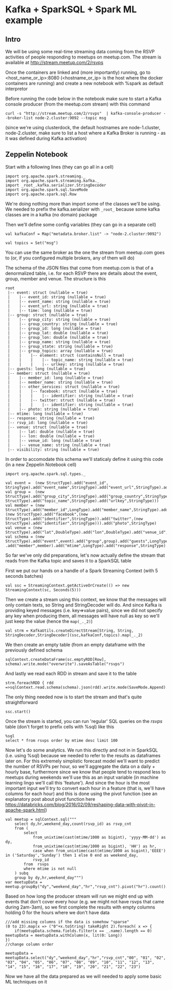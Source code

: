 # Kafka + SparkSQL + Spark ML example

## Intro

We will be using some real-time streaming data coming from the RSVP activities of people responding to meetups on meetup.com. The stream is available at http://stream.meetup.com/2/rsvps

Once the containers are linked and (more importantly) running, go to <host_name_or_ip>:8080 (<hostname_or_ip> is the host where the docker containers are running) and create a new notebook with %spark as default interpretor

Before running the code below in the notebook make sure to start a Kafka console producer (from the meetup.com stream) with this command

```
curl -s "http://stream.meetup.com/2/rsvps"  | kafka-console-producer --broker-list node-2.cluster:9092 --topic msg
```

(since we're using clusterdock, the default hostnames are node-1.cluster, node-2.cluster, make sure to list a host where a Kafka Broker is running - as it was defined during Kafka activation)

## Zeppelin Notebook

Start with a following lines (they can go all in a cell) 

```
import org.apache.spark.streaming._
import org.apache.spark.streaming.kafka._
import _root_.kafka.serializer.StringDecoder
import org.apache.spark.sql.SaveMode
import org.apache.spark.sql.Row
```
We're doing nothing more than import some of the classes we'll be using. We needed to prefix the kafka.serializer with ```_root_``` because some kafka classes are in a kafka (no domain) package

Then we'll define some config variables (they can go in a separate cell)
```
val kafkaConf = Map("metadata.broker.list" -> "node-2.cluster:9092")

val topics = Set("msg")
```
You can use the same broker as the one the stream from meetup.com goes to (or, if you configured multiple brokers, any of them will do)

The schema of the JSON files that come from meetup.com is that of a denormalized table, i.e. for each RSVP there are details about the event, group, member and venue. The structure is this 
```
root
 |-- event: struct (nullable = true)
 |    |-- event_id: string (nullable = true)
 |    |-- event_name: string (nullable = true)
 |    |-- event_url: string (nullable = true)
 |    |-- time: long (nullable = true)
 |-- group: struct (nullable = true)
 |    |-- group_city: string (nullable = true)
 |    |-- group_country: string (nullable = true)
 |    |-- group_id: long (nullable = true)
 |    |-- group_lat: double (nullable = true)
 |    |-- group_lon: double (nullable = true)
 |    |-- group_name: string (nullable = true)
 |    |-- group_state: string (nullable = true)
 |    |-- group_topics: array (nullable = true)
 |    |    |-- element: struct (containsNull = true)
 |    |    |    |-- topic_name: string (nullable = true)
 |    |    |    |-- urlkey: string (nullable = true)
 |-- guests: long (nullable = true)
 |-- member: struct (nullable = true)
 |    |-- member_id: long (nullable = true)
 |    |-- member_name: string (nullable = true)
 |    |-- other_services: struct (nullable = true)
 |    |    |-- facebook: struct (nullable = true)
 |    |    |    |-- identifier: string (nullable = true)
 |    |    |-- twitter: struct (nullable = true)
 |    |    |    |-- identifier: string (nullable = true)
 |    |-- photo: string (nullable = true)
 |-- mtime: long (nullable = true)
 |-- response: string (nullable = true)
 |-- rsvp_id: long (nullable = true)
 |-- venue: struct (nullable = true)
 |    |-- lat: double (nullable = true)
 |    |-- lon: double (nullable = true)
 |    |-- venue_id: long (nullable = true)
 |    |-- venue_name: string (nullable = true)
 |-- visibility: string (nullable = true)
```

In order to accomodate this schema we'll staticaly define it using this code (in a new Zeppelin Notebook cell)

```
import org.apache.spark.sql.types._

val event =  (new StructType).add("event_id", StringType).add("event_name",StringType).add("event_url",StringType).add("time",LongType)
val group =  (new StructType).add("group_city",StringType).add("group_country",StringType).add("group_id",LongType).add("group_lat",DoubleType).add("group_lon",DoubleType).add("group_name",StringType).add("group_state",StringType).add("group_topics",ArrayType((new StructType).add("topic_name",StringType).add("urlkey",StringType)))
val member = (new StructType).add("member_id",LongType).add("member_name",StringType).add("other_services",(new StructType).add("facebook",(new StructType).add("identifier",StringType)).add("twitter",(new StructType).add("identifier",StringType))).add("photo",StringType)
val venue = (new StructType).add("lat",DoubleType).add("lon",DoubleType).add("venue_id",LongType).add("venue_name",StringType)
val schema = (new StructType).add("event",event).add("group",group).add("guests",LongType)
.add("member",member).add("mtime",LongType).add("response",StringType).add("rsvp_id",LongType).add("venue",venue).add("visibility",StringType)
```
So far we've only did preparations, let's now actually define the stream that reads from the Kafka topic and saves it to a SparkSQL table 

First we put our hands on a handle of a Spark Streaming Context (with 5 seconds batches)
```
val ssc = StreamingContext.getActiveOrCreate(() => new StreamingContext(sc, Seconds(5)))
```
Then we create a stream using this context, we know that the messages will only contain texts, so String and StringDecoder will do. And since Kafka is providing keyed messages (i.e. key=>value pairs), since we did not specify any key when producing them, all messages will have null as key so we'll just keep the value (hence the ```map(_._2)```)
```
val strm = KafkaUtils.createDirectStream[String, String, StringDecoder,StringDecoder](ssc,kafkaConf,topics).map(_._2)
```
We then create an empty table (from an empty dataframe with the previously defined schema
```
sqlContext.createDataFrame(sc.emptyRDD[Row], schema).write.mode("overwrite").saveAsTable("rsvps")
```
And lastly we read each RDD in stream and save it to the table
```
strm.foreachRDD { rdd =>sqlContext.read.schema(schema).json(rdd).write.mode(SaveMode.Append).saveAsTable("rsvps")}
```
The only thing needed now is to start the stream and that's quite straightforward 
```
ssc.start()
```
Once the stream is started, you can run 'regular' SQL queries on the *rsvps* table (don't forget to prefix cells with %sql) like this 
```
%sql
select * from rsvps order by mtime desc limit 100
```

Now let's do some analytics. We run this directly and not in in SparkSQL (i.e. using %sql) because we needed to refer to the results as dataframes later on. For this extremely simplistic forecast model we'll want to predict the number of RSVPs per hour, so we'll aggregate the data on a daily + hourly base, furthermore since we know that people tend to respond less to meetups during weekends we'll use this as an input variable (in machine learning lingo we'll call this 'feature'). And since the hour is the most important input we'll try to convert each hour in a feature (that is, we'll have columns for each hour) and this is done using the pivot function (see an explanatory post about pivot function here  https://databricks.com/blog/2016/02/09/reshaping-data-with-pivot-in-apache-spark.html)

```
val meetup = sqlContext.sql("""
    select dy,hr,weekend_day,count(rsvp_id) as rsvp_cnt 
    from (
        select 
            from_unixtime(cast(mtime/1000 as bigint), 'yyyy-MM-dd') as dy,
            from_unixtime(cast(mtime/1000 as bigint), 'HH') as hr,
            case when from_unixtime(cast(mtime/1000 as bigint),'EEEE') in ('Saturday','Sunday') then 1 else 0 end as weekend_day,
            rsvp_id
        from  rsvps
        where mtime is not null
    ) subq
    group by dy,hr,weekend_day""")
var meetupData = meetup.groupBy("dy","weekend_day","hr","rsvp_cnt").pivot("hr").count().orderBy("dy")
```

Based on how long the producer stream will run we might end up with events that don't cover every hour (e.g. we might not have rsvps that came during 2am-3am), so we first complete the results with empty columns holding 0 for the hours where we don't have data

```
///add missing columns if the data is somehow "sparse"
(0 to 23).map(x => ("0"+x.toString) takeRight 2).foreach( x => {
    if(meetupData.schema.fields.filter(x == _.name).length == 0)  meetupData = meetupData.withColumn(x, lit(0: Long))
})
//change column order

meetupData = meetupData.select("dy","weekend_day","hr","rsvp_cnt","00", "01", "02", "03", "04", "05", "06", "07", "08", "09", "10", "11", "12", "13", "14", "15", "16", "17", "18", "19", "20", "21", "22", "23")

```

Now we have all the data prepared as we will needed to apply some basic ML techniques on it


